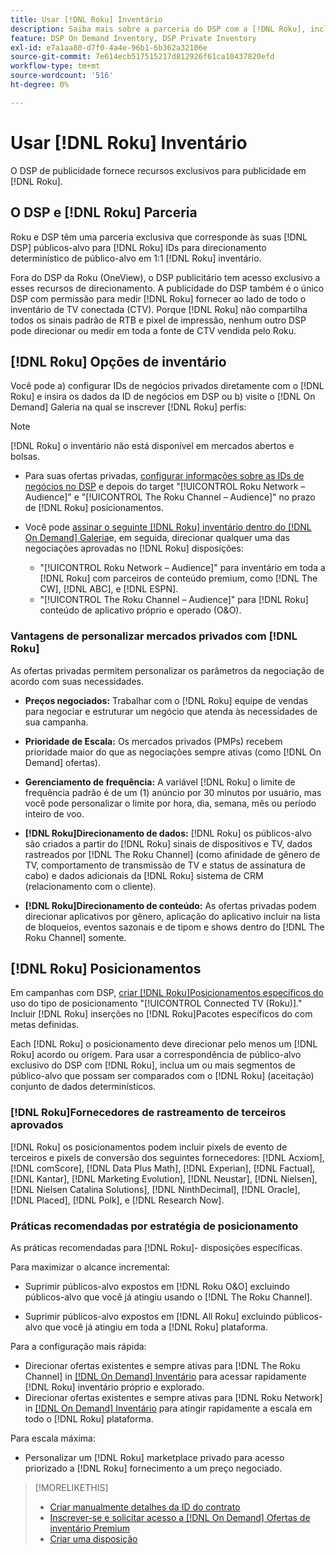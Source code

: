 ```yaml
---
title: Usar [!DNL Roku] Inventário
description: Saiba mais sobre a parceria do DSP com a [!DNL Roku], incluindo opções de inventário, fornecedores de rastreamento de terceiros aprovados e práticas recomendadas para [!DNL Roku]- disposições específicas.
feature: DSP On Demand Inventory, DSP Private Inventory
exl-id: e7a1aa80-d7f0-4a4e-96b1-6b362a32106e
source-git-commit: 7e614ecb517515217d812926f61ca10437820efd
workflow-type: tm+mt
source-wordcount: '516'
ht-degree: 0%

---
```


# Usar [!DNL Roku] Inventário

O DSP de publicidade fornece recursos exclusivos para publicidade em [!DNL Roku].

## O DSP e [!DNL Roku] Parceria

Roku e DSP têm uma parceria exclusiva que corresponde às suas [!DNL DSP] públicos-alvo para [!DNL Roku] IDs para direcionamento determinístico de público-alvo em 1:1 [!DNL Roku] inventário.

Fora do DSP da Roku (OneView), o DSP publicitário tem acesso exclusivo a esses recursos de direcionamento. A publicidade do DSP também é o único DSP com permissão para medir [!DNL Roku] fornecer ao lado de todo o inventário de TV conectada (CTV). Porque [!DNL Roku] não compartilha todos os sinais padrão de RTB e pixel de impressão, nenhum outro DSP pode direcionar ou medir em toda a fonte de CTV vendida pelo Roku.

## [!DNL Roku] Opções de inventário

Você pode a) configurar IDs de negócios privados diretamente com o [!DNL Roku] e insira os dados da ID de negócios em DSP ou b) visite o [!DNL On Demand] Galeria na qual se inscrever [!DNL Roku] perfis:

>[!NOTE]
>
>[!DNL Roku] o inventário não está disponível em mercados abertos e bolsas.

* Para suas ofertas privadas, [configurar informações sobre as IDs de negócios no DSP](/help/dsp/inventory/deal-id-create.md) e depois do target &quot;[!UICONTROL Roku Network – Audience]&quot; e &quot;[!UICONTROL The Roku Channel – Audience]&quot; no prazo de [!DNL Roku] posicionamentos.<!-- Or do you target the deal ID?? I see those strings for Roku On Demand inventory. Clarify if all Roku private deals will show up as one or the other of these in Roku Private inventory in Roku placement settings. -->

* Você pode [assinar o seguinte [!DNL Roku] inventário dentro do [!DNL On Demand] Galeria](/help/dsp/inventory/on-demand-inventory-subscribe.md)e, em seguida, direcionar qualquer uma das negociações aprovadas no [!DNL Roku] disposições:

   * &quot;[!UICONTROL Roku Network – Audience]&quot; para inventário em toda a [!DNL Roku] com parceiros de conteúdo premium, como [!DNL The CW], [!DNL ABC], e [!DNL ESPN].
   * &quot;[!UICONTROL The Roku Channel – Audience]&quot; para [!DNL Roku] conteúdo de aplicativo próprio e operado (O&amp;O).

### Vantagens de personalizar mercados privados com [!DNL Roku]

As ofertas privadas permitem personalizar os parâmetros da negociação de acordo com suas necessidades.

* **Preços negociados:** Trabalhar com o [!DNL Roku] equipe de vendas para negociar e estruturar um negócio que atenda às necessidades de sua campanha.

* **Prioridade de Escala:** Os mercados privados (PMPs) recebem prioridade maior do que as negociações sempre ativas (como [!DNL On Demand] ofertas).

* **Gerenciamento de frequência:** A variável [!DNL Roku] o limite de frequência padrão é de um (1) anúncio por 30 minutos por usuário, mas você pode personalizar o limite por hora, dia, semana, mês ou período inteiro de voo.<!-- Within the DSP placement settings? NO - you negotiate this with Roku, but Christine to confirm with Amanda whether you should be able to edit this in placement. -->

* **[!DNL Roku]Direcionamento de dados:** [!DNL Roku] os públicos-alvo são criados a partir do [!DNL Roku] sinais de dispositivos e TV, dados rastreados por [!DNL The Roku Channel] (como afinidade de gênero de TV, comportamento de transmissão de TV e status de assinatura de cabo) e dados adicionais da [!DNL Roku] sistema de CRM (relacionamento com o cliente).

* **[!DNL Roku]Direcionamento de conteúdo:** As ofertas privadas podem direcionar aplicativos por gênero, aplicação do aplicativo incluir na lista de bloqueios, eventos sazonais e de tipom e shows dentro do [!DNL The Roku Channel] somente.

## [!DNL Roku] Posicionamentos

Em campanhas com DSP, [criar [!DNL Roku]Posicionamentos específicos do](/help/dsp/campaign-management/placements/placement-create.md) uso do tipo de posicionamento &quot;[!UICONTROL Connected TV (Roku)].&quot; Incluir [!DNL Roku] inserções no [!DNL Roku]Pacotes específicos do com metas definidas.

Each [!DNL Roku] o posicionamento deve direcionar pelo menos um [!DNL Roku] acordo ou origem. Para usar a correspondência de público-alvo exclusivo do DSP com [!DNL Roku], inclua um ou mais segmentos de público-alvo que possam ser comparados com o [!DNL Roku] (aceitação) conjunto de dados determinísticos.

### [!DNL Roku]Fornecedores de rastreamento de terceiros aprovados

[!DNL Roku] os posicionamentos podem incluir pixels de evento de terceiros e pixels de conversão dos seguintes fornecedores:  [!DNL Acxiom], [!DNL comScore], [!DNL Data Plus Math], [!DNL Experian], [!DNL Factual], [!DNL Kantar], [!DNL Marketing Evolution], [!DNL Neustar], [!DNL Nielsen], [!DNL Nielsen Catalina Solutions], [!DNL NinthDecimal], [!DNL Oracle], [!DNL Placed], [!DNL Polk], e [!DNL Research Now].

### Práticas recomendadas por estratégia de posicionamento

As práticas recomendadas para [!DNL Roku]- disposições específicas.

Para maximizar o alcance incremental:

* Suprimir públicos-alvo expostos em [!DNL Roku O&O] excluindo públicos-alvo que você já atingiu usando o [!DNL The Roku Channel].

* Suprimir públicos-alvo expostos em [!DNL All Roku] excluindo públicos-alvo que você já atingiu em toda a [!DNL Roku] plataforma.

Para a configuração mais rápida:

* Direcionar ofertas existentes e sempre ativas para [!DNL The Roku Channel] in [[!DNL On Demand] Inventário](/help/dsp/inventory/on-demand-inventory-subscribe.md) para acessar rapidamente [!DNL Roku] inventário próprio e explorado.
* Direcionar ofertas existentes e sempre ativas para [!DNL Roku Network] in [[!DNL On Demand] Inventário](/help/dsp/inventory/on-demand-inventory-subscribe.md) para atingir rapidamente a escala em todo o [!DNL Roku] plataforma.

Para escala máxima:

* Personalizar um [!DNL Roku] marketplace privado para acesso priorizado a [!DNL Roku] fornecimento a um preço negociado.

>[!MORELIKETHIS]
>
>* [Criar manualmente detalhes da ID do contrato](/help/dsp/inventory/deal-id-create.md)
> * [Inscrever-se e solicitar acesso a [!DNL On Demand] Ofertas de inventário Premium](/help/dsp/inventory/on-demand-inventory-subscribe.md)
>* [Criar uma disposição](/help/dsp/campaign-management/placements/placement-create.md)


